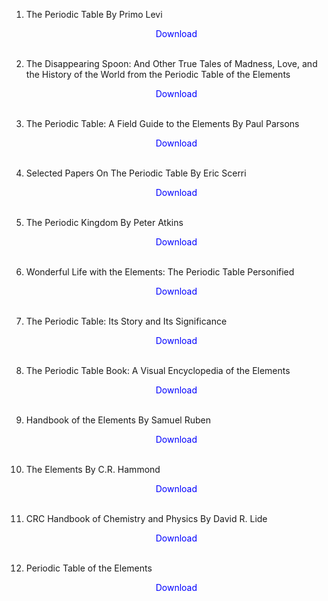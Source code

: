 1. The Periodic Table By Primo Levi</br>
                <a href="https://github.com/manjunath5496/Periodic-Table-Books/blob/master/per1.pdf" target="_blank" style="text-decoration:none"> <font color="blue"> <center> Download</center></font> </a></br>
                
2. The Disappearing Spoon: And Other True Tales of Madness, Love, and the History of the World from the Periodic Table of the Elements</br>
                <a href="https://github.com/manjunath5496/Periodic-Table-Books/blob/master/per2.pdf" target="_blank" style="text-decoration:none"> <font color="blue"> <center> Download</center></font> </a></br>
                
3. The Periodic Table: A Field Guide to the Elements By Paul Parsons</br>
                <a href="https://github.com/manjunath5496/Periodic-Table-Books/blob/master/per3.pdf" target="_blank" style="text-decoration:none"> <font color="blue"> <center> Download</center></font> </a></br>
                
4. Selected Papers On The Periodic Table By Eric Scerri</br>
                <a href="https://github.com/manjunath5496/Periodic-Table-Books/blob/master/per4.pdf" target="_blank" style="text-decoration:none"> <font color="blue"> <center> Download</center></font> </a></br>
                
5. The Periodic Kingdom By Peter Atkins</br>
                <a href="https://github.com/manjunath5496/Periodic-Table-Books/blob/master/per5.pdf" target="_blank" style="text-decoration:none"> <font color="blue"> <center> Download</center></font> </a></br>
                
6. Wonderful Life with the Elements: The Periodic Table Personified</br>
                <a href="https://github.com/manjunath5496/Periodic-Table-Books/blob/master/per6.rar" target="_blank" style="text-decoration:none"> <font color="blue"> <center> Download</center></font> </a></br>
                
7. The Periodic Table: Its Story and Its Significance</br>
            <a href="https://github.com/manjunath5496/Periodic-Table-Books/blob/master/per7.pdf" target="_blank" style="text-decoration:none"> <font color="blue"> <center> Download</center></font> </a></br>
                
     
8.  The Periodic Table Book: A Visual Encyclopedia of the Elements</br>
                <a href="https://drive.google.com/file/d/1KIaaDnR2AFm16vSKVadI9yXze6d6OxWY/view?usp=sharing" target="_blank" style="text-decoration:none"> <font color="blue"> <center> Download</center></font> </a></br>
                
9. Handbook of the Elements By Samuel Ruben</br>
              <a href="https://github.com/manjunath5496/Periodic-Table-Books/blob/master/per9.pdf" target="_blank" style="text-decoration:none"> <font color="blue"> <center> Download</center></font> </a></br>
                
10. The Elements By C.R. Hammond</br>
                <a href="https://github.com/manjunath5496/Periodic-Table-Books/blob/master/per10.pdf" target="_blank" style="text-decoration:none"> <font color="blue"> <center> Download</center></font> </a></br>
                
11. CRC Handbook of Chemistry and Physics By David R. Lide</br>
                <a href="https://github.com/manjunath5496/Periodic-Table-Books/blob/master/per11.rar" target="_blank" style="text-decoration:none"> <font color="blue"> <center> Download</center></font> </a></br>
                
12.  Periodic Table of the Elements</br>
                <a href="https://github.com/manjunath5496/Periodic-Table-Books/blob/master/per12.pdf" target="_blank" style="text-decoration:none"> <font color="blue"> <center> Download</center></font> </a></br>
                
                
                
                

                
                
                
                
                
                
                
